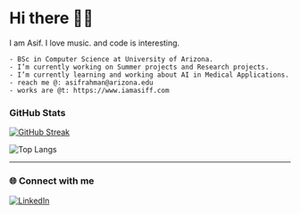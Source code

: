 # Hi there 👋🏻

I am Asif. I love music. and code is interesting. 

```
- BSc in Computer Science at University of Arizona. 
- I’m currently working on Summer projects and Research projects. 
- I’m currently learning and working about AI in Medical Applications. 
- reach me @: asifrahman@arizona.edu
- works are @t: https://www.iamasiff.com
```
### GitHub Stats

<a href="https://git.io/streak-stats"><img src="https://streak-stats.demolab.com?user=asifrahman2003&theme=highcontrast&date_format=M%20j%5B%2C%20Y%5D" alt="GitHub Streak" /></a>

![Top Langs](https://github-readme-stats.vercel.app/api/top-langs/?username=asifrahman2003&langs_count=8)

---

### 🌐 Connect with me

[![LinkedIn](https://img.shields.io/badge/LinkedIn-0077B5?style=for-the-badge&logo=linkedin&logoColor=white)](https://www.linkedin.com/in/iamasiff._)
